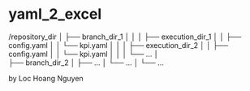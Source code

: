 # yaml_2_excel

/repository_dir
│
├── branch_dir_1
│   │
│   ├── execution_dir_1
│   │   ├── config.yaml
│   │   └── kpi.yaml
│   │
│   ├── execution_dir_2
│   │   ├── config.yaml
│   │   └── kpi.yaml
│   │ 
│   └── ...
│  
├── branch_dir_2
│   ├── ...
│   └── ...
│
└── ...


by Loc Hoang Nguyen